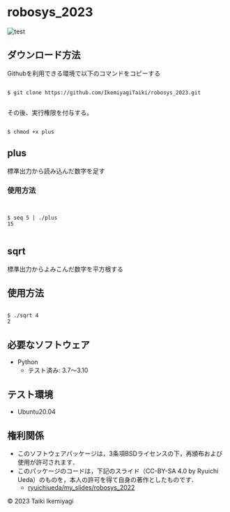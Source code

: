 # robosys_2023

![test](https://github.com/IkemiyagiTaiki/robosys_2023/actions/workflows/test.yml/badge.svg)

## ダウンロード方法

Githubを利用できる環境で以下のコマンドをコピーする

```

$ git clone https://github.com/IkemiyagiTaiki/robosys_2023.git


```
その後、実行権限を付与する。

```

$ chmod +x plus

```


## plus

標準出力から読み込んだ数字を足す

### 使用方法

```


$ seq 5 | ./plus
15


```


## sqrt

標準出力からよみこんだ数字を平方根する

## 使用方法

```

$ ./sqrt 4
2

```


## 必要なソフトウェア
* Python
  * テスト済み: 3.7～3.10

## テスト環境
* Ubuntu20.04

## 権利関係
* このソフトウェアパッケージは，3条項BSDライセンスの下，再頒布および使用が許可されます．
* このパッケージのコードは，下記のスライド（CC-BY-SA 4.0 by Ryuichi Ueda）のものを，本人の許可を得て自身の著作としたものです．
    * [ryuichiueda/my_slides/robosys_2022](https://github.com/ryuichiueda/my_slides/tree/master/robosys_2022)
 

 © 2023 Taiki Ikemiyagi
